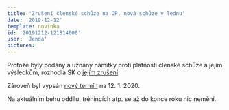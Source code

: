 ```yaml
---
title: 'Zrušení členské schůze na OP, nová schůze v lednu'
date: '2019-12-12'
template: novinka
id: '20191212-121814000'
user: 'Jenda'
pictures:
---
```

Protože byly podány a uznány námitky proti platnosti členské schůze a jejím výsledkům, rozhodla SK o [jejím zrušení](https://drive.google.com/open).

Zároveň byl vypsán [nový termín](https://drive.google.com/open) na 12. 1. 2020.

Na aktuálním behu oddílu, trénincích atp. se až do konce roku nic nemění.
